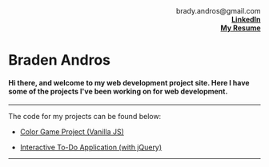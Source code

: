 <div style="text-align: right">brady.andros@gmail.com</div>

<div style="text-align: right; font-weight: bold"> <a href="https://www.linkedin.com/in/braden-andros-125b7381/">LinkedIn</a></div>

<div style="text-align: right; font-weight: bold"> <a href="https://drive.google.com/open?id=1kEshBteVYW8O_km4DDTTQ3-fbGoaPtp3Z5e4-2u4fio">My Resume</a> </div>

# Braden Andros 

#### Hi there, and welcome to my web development project site. Here I have some of the projects I've been working on for web development. 

***

The code for my projects can be found below: 

* [Color Game Project (Vanilla JS)](https://github.com/BradenAndros/WebDevProjects/tree/master/ColorGame)

* [Interactive To-Do Application (with jQuery)](https://github.com/BradenAndros/WebDevProjects/tree/master/toDoApp)

---

<!---

[I'm an inline-style link](https://www.google.com)

Here's our logo (hover to see the title text):

Inline-style: 
![alt text](https://github.com/adam-p/markdown-here/raw/master/src/common/images/icon48.png "Logo Title Text 1")

Reference-style: 
![alt text][logo]

[logo]: https://github.com/adam-p/markdown-here/raw/master/src/common/images/icon48.png "Logo Title Text 2"

Colons can be used to align columns.

| Tables        | Are           | Cool  |
| ------------- |:-------------:| -----:|
| col 3 is      | right-aligned | $1600 |
| col 2 is      | centered      |   $12 |
| zebra stripes | are neat      |    $1 |

There must be at least 3 dashes separating each header cell.
The outer pipes (|) are optional, and you don't need to make the 
raw Markdown line up prettily. You can also use inline Markdown.

Markdown | Less | Pretty
--- | --- | ---
*Still* | `renders` | **nicely**
1 | 2 | 3

1. First ordered list item
2. Another item
  * Unordered sub-list. 
1. Actual numbers don't matter, just that it's a number
  1. Ordered sub-list
4. And another item.  
   
   Some text that should be aligned with the above item.

* Unordered list can use asterisks
- Or minuses
+ Or pluses

-->
